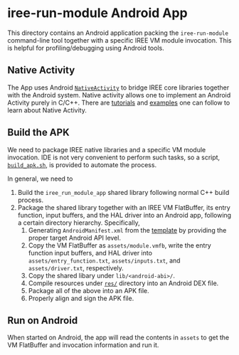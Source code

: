 # iree-run-module Android App

This directory contains an Android application packing the `iree-run-module`
command-line tool together with a specific IREE VM module invocation.
This is helpful for profiling/debugging using Android tools.

## Native Activity

The App uses Android [`NativeActivity`][native-activity] to bridge IREE core
libraries together with the Android system. Native activity allows one to
implement an Android Activity purely in C/C++. There are
[tutorials][native-activity-tutorial] and [examples][native-activity-example]
one can follow to learn about Native Activity.

## Build the APK

We need to package IREE native libraries and a specific VM module invocation.
IDE is not very convenient to perform such tasks, so a script,
[`build_apk.sh`](./build_apk.sh), is provided to automate the process.

In general, we need to

1. Build the `iree_run_module_app` shared library following normal C++ build
   process.
1. Package the shared library together with an IREE VM FlatBuffer, its entry
   function, input buffers, and the HAL driver into an Android app, following
   a certain directory hierarchy. Specifically,
   1. Generating `AndroidManifest.xml` from the
      [template](./AndroidManifest.xml.template) by providing the proper target
      Android API level.
   1. Copy the VM FlatBuffer as `assets/module.vmfb`, write the entry function
      input buffers, and HAL driver into `assets/entry_function.txt`,
      `assets/inputs.txt`, and `assets/driver.txt`, respectively.
   1. Copy the shared libary under `lib/<android-abi>/`.
   1. Compile resources under [`res/`](./res) directory into an Android DEX
      file.
   1. Package all of the above into an APK file.
   1. Properly align and sign the APK file.

## Run on Android

When started on Android, the app will read the contents in `assets` to get the
VM FlatBuffer and invocation information and run it.

[native-activity]: https://developer.android.com/reference/android/app/NativeActivity
[native-activity-example]: https://github.com/android/ndk-samples/tree/master/native-activity
[native-activity-tutorial]: https://medium.com/androiddevelopers/getting-started-with-c-and-android-native-activities-2213b402ffff
